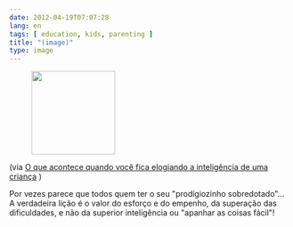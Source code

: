 ```yaml
---
date: 2012-04-19T07:07:28
lang: en
tags: [ education, kids, parenting ]
title: "(image)"
type: image
---
```


<figure>
<a
href="https://hugo.ferreira.cc/via-o-que-acontece-quando-voce-fica-elogiando-a/attachment/800/"
rel="attachment"><img
src="/wp-content/uploads/2012/04/tumblr_m2r1lySweo1qz82meo1_1280-150x150.jpg"
width="150" height="150" /></a></figure>

(via [O que acontece quando você fica elogiando a inteligência de uma
criança](http://www.updateordie.com/2012/04/17/o-que-acontece-quando-voce-fica-elogiando-a-inteligencia-de-uma-crianca/)
)

Por vezes parece que todos quem ter o seu "prodígiozinho
sobredotado\"... A verdadeira lição é o valor do esforço e do empenho,
da superação das dificuldades, e não da superior inteligência ou
\"apanhar as coisas fácil"!

